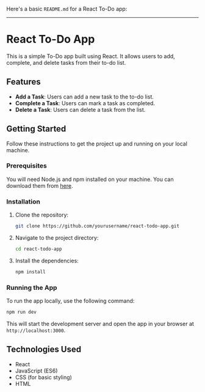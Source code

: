 Here's a basic `README.md` for a React To-Do app:

---

# React To-Do App

This is a simple To-Do app built using React. It allows users to add, complete, and delete tasks from their to-do list.

## Features

- **Add a Task**: Users can add a new task to the to-do list.
- **Complete a Task**: Users can mark a task as completed.
- **Delete a Task**: Users can delete a task from the list.


## Getting Started

Follow these instructions to get the project up and running on your local machine.

### Prerequisites

You will need Node.js and npm installed on your machine. You can download them from [here](https://nodejs.org/).

### Installation

1. Clone the repository:

   ```bash
   git clone https://github.com/yourusername/react-todo-app.git
   ```

2. Navigate to the project directory:

   ```bash
   cd react-todo-app
   ```

3. Install the dependencies:

   ```bash
   npm install
   ```

### Running the App

To run the app locally, use the following command:

```bash
npm run dev
```

This will start the development server and open the app in your browser at `http://localhost:3000`.





## Technologies Used

- React
- JavaScript (ES6)
- CSS (for basic styling)
- HTML

